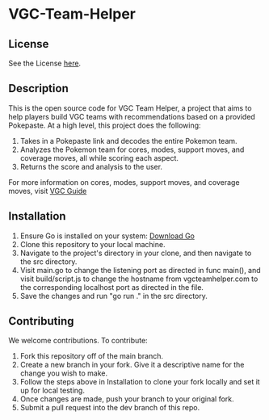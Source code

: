 # VGC-Team-Helper

## License
See the License [here](#LICENSE.md).


## Description
This is the open source code for VGC Team Helper, a project that aims to help players build VGC teams with recommendations based on a provided Pokepaste. At a high level, this project does the following:
1. Takes in a Pokepaste link and decodes the entire Pokemon team.
2. Analyzes the Pokemon team for cores, modes, support moves, and coverage moves, all while scoring each aspect. 
3. Returns the score and analysis to the user.


For more information on cores, modes, support moves, and coverage moves, visit [VGC Guide](https://www.vgcguide.com/)

## Installation
1. Ensure Go is installed on your system: [Download Go](https://go.dev/doc/install)
2. Clone this repository to your local machine.
3. Navigate to the project's directory in your clone, and then navigate to the src directory.
4. Visit main.go to change the listening port as directed in func main(), and visit build/script.js to change the hostname from vgcteamhelper.com to the corresponding localhost port as directed in the file.
5. Save the changes and run "go run ." in the src directory.


## Contributing
We welcome contributions. To contribute:
1. Fork this repository off of the main branch. 
2. Create a new branch in your fork. Give it a descriptive name for the change you wish to make. 
3. Follow the steps above in Installation to clone your fork locally and set it up for local testing.
4. Once changes are made, push your branch to your original fork.
5. Submit a pull request into the dev branch of this repo. 


